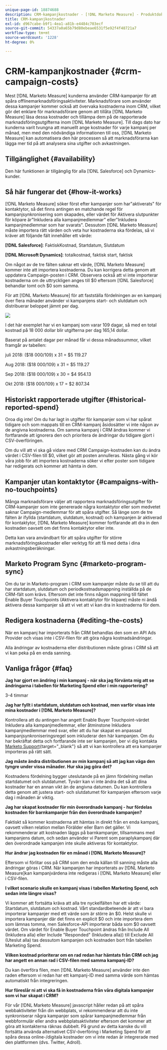 ```yaml
---
unique-page-id: 18874688
description: CRM-kampanjkostnader - [!DNL Marketo Measure] - Produktdokumentation
title: CRM-kampanjkostnader
exl-id: d967cabe-b9f1-4ea1-a81b-e4484c703ecf
source-git-commit: 54337a0a65b79d80ebeae6531f5e92f4f48721a7
workflow-type: tm+mt
source-wordcount: '1228'
ht-degree: 0%

---
```


# CRM-kampanjkostnader {#crm-campaign-costs}

Mest [!DNL Marketo Measure] kunderna använder CRM-kampanjer för att spåra offlinemarknadsföringsaktiviteter. Marknadsförare som använder dessa kampanjer kommer också att övervaka kostnaderna inom CRM, vilket gör det enklare för marknadsförare genom att tillåta [!DNL Marketo Measure] läsa dessa kostnader och tillämpa dem på de rapporterade marknadsföringsutgifterna inom [!DNL Marketo Measure]. Till dags dato har kunderna varit tvungna att manuellt ange kostnader för varje kampanj per månad, men med den nödvändiga informationen till oss, [!DNL Marketo Measure] kan automatisera den här processen så att marknadsförarna kan lägga mer tid på att analysera sina utgifter och avkastningen.

## Tillgänglighet {#availability}

Den här funktionen är tillgänglig för alla [!DNL Salesforce] och Dynamics-kunder.

## Så här fungerar det {#how-it-works}

[!DNL Marketo Measure] söker först efter kampanjer som har&quot;aktiverats&quot; för kontaktytor, så det finns antingen en matchande regel för kampanjsynkronisering som skapades, eller värdet för Aktivera slutpunkter för köpare är&quot;Inkludera alla kampanjmedlemmar&quot; eller&quot;Inkludera kampanjmedlemmar som har svarats&quot;. Dessutom [!DNL Marketo Measure] måste importera rätt värden och veta hur kostnaderna ska fördelas, så vi kräver att följande fält innehåller ett värde:

**[!DNL Salesforce]**: FaktiskKostnad, Startdatum, Slutdatum

**[!DNL Microsoft Dynamics]**: totalkostnad, faktisk start, faktisk

Om något av de tre fälten saknar ett värde, [!DNL Marketo Measure] kommer inte att importera kostnaderna. Du kan korrigera detta genom att uppdatera Campaign-posten i CRM. Observera också att vi inte importerar kostnaderna om de uttryckligen anges till $0 eftersom [!DNL Salesforce] behandlar tomt och $0 som samma.

För att [!DNL Marketo Measure] för att fastställa fördelningen av en kampanj över flera månader använder vi kampanjens start- och slutdatum och distribuerar beloppet jämnt per dag.

![](assets/1.jpg)

I det här exemplet har vi en kampanj som varar 109 dagar, så med en total kostnad på 18 000 dollar blir utgifterna per dag 165,14 dollar.

Baserat på antalet dagar per månad får vi dessa månadssummor, vilket framgår av tabellen:

juli 2018: ($18 000/109) x 31 = $5 119.27

Aug 2018: ($18 000/109) x 31 = $5 119.27

Sep 2018: ($18 000/109) x 30 = $4 954.13

Okt 2018: ($18 000/109) x 17 = $2 807.34

## Historiskt rapporterade utgifter {#historical-reported-spend}

Oroa dig inte! Om du har lagt in utgifter för kampanjer som vi har spårat tidigare och som mappats till en CRM-kampanj åsidosätter vi inte någon av de angivna kostnaderna. Om samma kampanj i CRM ändras kommer vi fortfarande att ignorera den och prioritera de ändringar du tidigare gjort i CSV-överföringen.

Om du vill att vi ska gå vidare med CRM Campaign-kostnaden kan du ändra värdet i CSV-filen till $0, vilket gör att posten annulleras. Nästa gång vi kör våra jobb för att importera kostnaderna söker vi efter poster som tidigare har redigerats och kommer att hämta in dem.

## Kampanjer utan kontaktytor {#campaigns-with-no-touchpoints}

Många marknadsförare väljer att rapportera marknadsföringsutgifter för CRM-kampanjer som inte genererade några kontaktytor eller som medvetet saknar Campaign-medlemmar för att spåra utgifter. Så länge som de tre fälten är ifyllda (startdatum, slutdatum, kostnad) och kampanjen är aktiverad för kontaktytor, [!DNL Marketo Measure] kommer fortfarande att dra in den kostnaden oavsett om det finns kontaktytor eller inte.

Detta kan vara användbart för att spåra utgifter för större marknadsföringskostnader eller verktyg för att få med detta i dina avkastningsberäkningar.

## Marketo Program Sync {#marketo-program-sync}

Om du tar in Marketo-program i CRM som kampanjer måste du se till att du har startdatum, slutdatum och periodkostnadsmappning inställda på de CRM-fält som krävs. Eftersom det inte finns någon mappning till fältet Enable Buyer Touchpoints (Aktivera kontaktytor för köpare) måste ni ändå aktivera dessa kampanjer så att vi vet att vi kan dra in kostnaderna för dem.

## Redigera kostnaderna {#editing-the-costs}

När en kampanj har importerats från CRM behandlas den som en API Ads Provider och visas inte i CSV-filen för att göra några kostnadsändringar.

Alla ändringar av kostnaderna eller distributionen måste göras i CRM så att vi kan peka på en enda sanning.

## Vanliga frågor {#faq}

**Jag har gjort en ändring i min kampanj - när ska jag förvänta mig att se ändringarna i tabellen för Marketing Spend eller i min rapportering?**

3-4 timmar

**Jag har fyllt i startdatum, slutdatum och kostnad, men varför visas inte mina kostnader i [!DNL Marketo Measure]?**

Kontrollera att du antingen har angett Enable Buyer Touchpoint-värdet Inkludera alla kampanjmedlemmar, eller åtminstone Inkludera kampanjmedlemmar med svar, eller att du har skapat en anpassad kampanjsynkroniseringsregel som inkluderar den här kampanjen. Om du har bekräftat detta och fortfarande inte ser kampanjen, ber vi dig kontakta [Marketo Support](https://nation.marketo.com/t5/support/ct-p/Support){target="_blank"} så att vi kan kontrollera att era kampanjer importeras på rätt sätt.

**Jag måste ändra distributionen av min kampanj så att jag kan väga den tyngre under vissa månader. Hur ska jag göra det?**

Kostnadens fördelning bygger uteslutande på en jämn fördelning mellan startdatumet och slutdatumet. Tyvärr kan vi inte ändra det så att dina kostnader har en annan vikt än de angivna datumen. Du kan kontrollera detta genom att justera start- och slutdatumet för kampanjen eftersom varje dag i månaden är viktig.

**Jag har skapat kostnader för min överordnade kampanj - hur fördelas kostnaden för barnkampanjer från den överordnade kampanjen?**

Faktiskt så kommer kostnaderna att hämtas in direkt från en enda kampanj, oavsett vilken relation mellan Förälder eller Barn det gäller. Vi rekommenderar att kostnaden läggs på barnkampanjer, tillsammans med kampanjens datum, och sedan använder vi Parent som paraplykampanj där den överordnade kampanjen inte skulle aktiveras för kontaktytor.

**Hur ändrar jag kostnaden för en månad i [!DNL Marketo Measure]?**

Eftersom vi förlitar oss på CRM som den enda källan till sanning måste alla ändringar göras i CRM. När kampanjen har importerats av [!DNL Marketo Measure]kan kampanjvärdena inte redigeras i [!DNL Marketo Measure] eller i CSV-filen.

**I vilket scenario skulle en kampanj visas i tabellen Marketing Spend, och sedan inte längre visas?**

Vi kommer att fortsätta kräva att alla tre nyckelfälten har ett värde: Startdatum, slutdatum och kostnad. Vårt standardbeteende är att vi bara importerar kampanjer med ett värde som är större än $0. Helst skulle vi importera kampanjer där det finns en explicit $0 och inte importera dem som lämnas tomma, men Salesforce-API importerar båda som $0 oavsett värdet. Om värdet för Enable Buyer Touchpoint ändras från Include All (Inkludera alla) eller Include &quot;Responded&quot; (Inkludera alla)) till Exclude All (Uteslut alla) tas dessutom kampanjen och kostnaden bort från tabellen Marketing Spend.

**Vilken kostnad prioriterar om en rad redan har hämtats från CRM och jag har angett en annan rad i CSV-filen med samma kampanj-ID?**

Du kan överföra filen, men [!DNL Marketo Measure] använder inte den raden eftersom vi redan har ett kampanj-ID med samma värde som hämtas automatiskt från integreringen.

**Hur föreslår ni att vi ska få in kostnaderna från våra digitala kampanjer som vi har skapat i CRM?**

För vår [!DNL Marketo Measure] javascript håller redan på att spåra webbaktiviteter från din webbplats, vi rekommenderar att du inte synkroniserar några kampanjer som spårar kampanjmedlemmar från webbformulär eller andra webbplatsaktiviteter eftersom det kommer att göra att kontakterna räknas dubbelt. På grund av detta kanske du vill fortsätta använda alternativet CSV-överföring i Marketing Spend för att spåra dessa online-/digitala kostnader om vi inte redan är integrerade med den plattformen (dvs. Twitter, Adroll).
